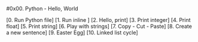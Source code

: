 #0x00. Python - Hello, World

[0. Run Python file]
[1. Run inline ]
[2. Hello, print]
[3. Print integer]
[4. Print float]
[5. Print string]
[6. Play with strings]
[7. Copy - Cut - Paste]
[8. Create a new sentence]
[9. Easter Egg]
[10. Linked list cycle]
